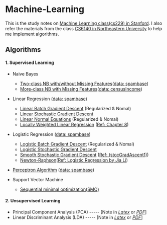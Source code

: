 # Machine-Learning

This is the study notes on [Machine Learning class(cs229) in Stanford](http://cs229.stanford.edu/). I also refer the materials from the class [CS6140 in Northeastern University](http://www.ccs.neu.edu/home/vip/teach/MLcourse/) to help me implement algorithms.

## Algorithms

#### 1. Supervised Learning
* Naive Bayes
	- [Two-class NB with/without Missing Features](./code/naiveBayes/NaiveBayes.py)([data: spambase](http://archive.ics.uci.edu/ml/datasets/Spambase))
	- [More-class NB with Missing Features](./code/naiveBayes/censusNaiveBayes.py)([data: censusIncome](https://archive.ics.uci.edu/ml/datasets/Census-Income+%28KDD%29))

* Linear Regression ([data: spambase](http://archive.ics.uci.edu/ml/datasets/Spambase))
	- [Linear Batch Gradient Descent](./code/gradDescent/LinearBatchGD.py) (Regularized & Nomal)
	- [Linear Stochastic Gradient Descent](./code/gradDescent/LinearStochasticGD.py)
	- [Linear Normal Equations](./code/normalEquations/normEquations.py) (Regularized & Nomal)
	- [Locally Weighted Linear Regression](./code/locallyWeighted/lwr.py) ([Ref: <Machine Learning in Action> Chapter 8](http://www.manning.com/pharrington/))

* Logistic Regression ([data: spambase](http://archive.ics.uci.edu/ml/datasets/Spambase))
	- [Logistic Batch Gradient Descent](./code/gradDescent/LogisticBatchGD.py) (Regularized & Nomal)
	- [Logistic Stochastic Gradient Descent](./code/gradDescent/LogisticStochasticGD.py)
    - [Smooth Stochastic Gradient Descent](./code/gradDescent/SmoothLogisticStochasticGD.py) ([Ref: <Machine Learning in Action>(stocGradAscent1)](https://github.com/pbharrin/machinelearninginaction/blob/master/Ch05/logRegres.py))
    - [Newton-Raphson](./code/newtonRaphson/newton.py)([Ref: Logistic Regression by Jia Li](http://sites.stat.psu.edu/~jiali/course/stat597e/notes2/logit.pdf))

* [Perceptron Algorithm](./code/perceptron/perceptron.py) ([data: spambase](http://archive.ics.uci.edu/ml/datasets/Spambase))

* Support Vector Machine
	- [Sequential minimal optimization(SMO)](./code/SVM/SVM.py)


#### 2. Unsupervised Learning
* Principal Component Analysis (PCA) ----- [Note in [*Latex*](./notes/PCA/) or [*PDF*](http://rainicy.github.io/docs/PCA.pdf)]
* Linear Discriminant Analysis (LDA) ----- [Note in [*Latex*](./notes/LDA/) or [*PDF*](http://rainicy.github.io/docs/LDA.pdf)]